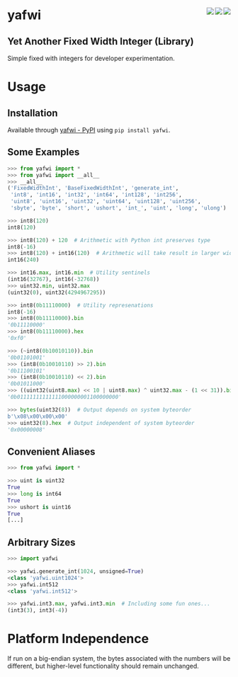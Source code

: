 # yafwi [<img src="https://img.shields.io/gitlab/pipeline/alen/yafwi/main?gitlab_url=https%3A%2F%2Fgitlab.home.alen.sh%2F&label=Gitlab%20CI&style=flat-square" align="right">](https://gitlab.home.alen.sh/alen/yafwi) [<img src="https://img.shields.io/travis/buhanec/yafwi/master.svg?label=Travis+CI&style=flat-square" align="right">](https://travis-ci.org/buhanec/yafwi) [<img src="https://img.shields.io/azure-devops/build/buhanec/5aa80764-f0fc-4e76-8e87-bae1eeba6574/3/main?label=Azure%20DevOps&style=flat-square" align="right">](https://dev.azure.com/buhanec/yafwi/_build)

## Yet Another Fixed Width Integer (Library)

Simple fixed with integers for developer experimentation.

# Usage

## Installation

Available through [yafwi - PyPI](https://pypi.org/project/yafwi/) using `pip install yafwi`.

## Some Examples

```python
>>> from yafwi import *
>>> from yafwi import __all__
>>> __all__
('FixedWidthInt', 'BaseFixedWidthInt', 'generate_int', 
 'int8', 'int16', 'int32', 'int64', 'int128', 'int256', 
 'uint8', 'uint16', 'uint32', 'uint64', 'uint128', 'uint256', 
 'sbyte', 'byte', 'short', 'ushort', 'int_', 'uint', 'long', 'ulong')

>>> int8(120)
int8(120)

>>> int8(120) + 120  # Arithmetic with Python int preserves type
int8(-16)
>>> int8(120) + int16(120)  # Arithmetic will take result in larger width
int16(240)

>>> int16.max, int16.min  # Utility sentinels
(int16(32767), int16(-32768))
>>> uint32.min, uint32.max
(uint32(0), uint32(4294967295))

>>> int8(0b11110000)  # Utility represenations
int8(-16)
>>> int8(0b11110000).bin
'0b11110000'
>>> int8(0b11110000).hex
'0xf0'

>>> (~int8(0b10010110)).bin
'0b01101001'
>>> (int8(0b10010110) >> 2).bin
'0b11100101'
>>> (int8(0b10010110) << 2).bin
'0b01011000'
>>> ((uint32(uint8.max) << 10 | uint8.max) ^ uint32.max - (1 << 31)).bin
'0b01111111111111000000001100000000'

>>> bytes(uint32(8))  # Output depends on system byteorder
b'\x08\x00\x00\x00'  
>>> uint32(8).hex  # Output independent of system byteorder
'0x00000008'
```

## Convenient Aliases

```python
>>> from yafwi import *

>>> uint is uint32
True
>>> long is int64
True
>>> ushort is uint16
True
[...]
```

## Arbitrary Sizes

```python
>>> import yafwi

>>> yafwi.generate_int(1024, unsigned=True)
<class 'yafwi.uint1024'>
>>> yafwi.int512
<class 'yafwi.int512'>

>>> yafwi.int3.max, yafwi.int3.min  # Including some fun ones... 
(int3(3), int3(-4))
```

# Platform Independence

If run on a big-endian system, the bytes associated with the numbers will be different, but higher-level functionality should remain unchanged.
